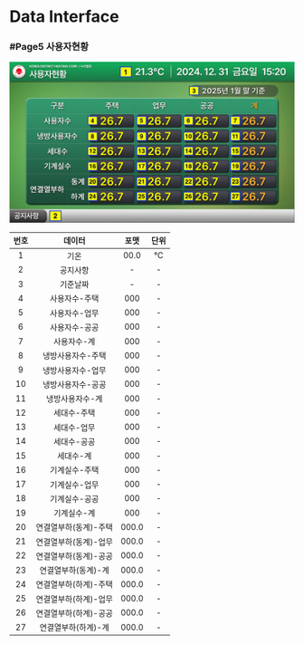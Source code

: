 # Data Interface

### #Page5 사용자현황

![alt text](5_사용자현황.png)

<style>
table { width: 100%; }
th, td { text-align: center; }
</style>

| 번호 | 데이터 | 포맷 | 단위 |
|---|---|---|---|
| 1 | 기온 | 00.0 | ℃ |
| 2 | 공지사항 | - | - |
| 3 | 기준날짜 | - | - |
| 4 | 사용자수-주택 | 000 | - |
| 5 | 사용자수-업무 | 000 | - |
| 6 | 사용자수-공공 | 000 | - |
| 7 | 사용자수-계 | 000 | - |
| 8 | 냉방사용자수-주택 | 000 | - |
| 9 | 냉방사용자수-업무 | 000 | - |
| 10 | 냉방사용자수-공공 | 000 | - |
| 11 | 냉방사용자수-계 | 000 | - |
| 12 | 세대수-주택 | 000 | - |
| 13 | 세대수-업무 | 000 | - |
| 14 | 세대수-공공 | 000 | - |
| 15 | 세대수-계 | 000 | - |
| 16 | 기계실수-주택 | 000 | - |
| 17 | 기계실수-업무 | 000 | - |
| 18 | 기계실수-공공 | 000 | - |
| 19 | 기계실수-계 | 000 | - |
| 20 | 연결열부하(동계)-주택 | 000.0 | - |
| 21 | 연결열부하(동계)-업무 | 000.0 | - |
| 22 | 연결열부하(동계)-공공 | 000.0 | - |
| 23 | 연결열부하(동계)-계 | 000.0 | - |
| 24 | 연결열부하(하계)-주택 | 000.0 | - 
| 25 | 연결열부하(하계)-업무 | 000.0 | - |
| 26 | 연결열부하(하계)-공공 | 000.0 | - |
| 27 | 연결열부하(하계)-계 | 000.0 | - |